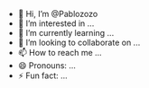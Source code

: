 - 👋 Hi, I’m @Pablozozo
- 👀 I’m interested in ...
- 🌱 I’m currently learning ...
- 💞️ I’m looking to collaborate on ...
- 📫 How to reach me ...
- 😄 Pronouns: ...
- ⚡ Fun fact: ...

<!---
Pablozozo/Pablozozo is a ✨ special ✨ repository because its `README.md` (this file) appears on your GitHub profile.
You can click the Preview link to take a look at your changes.
--->
